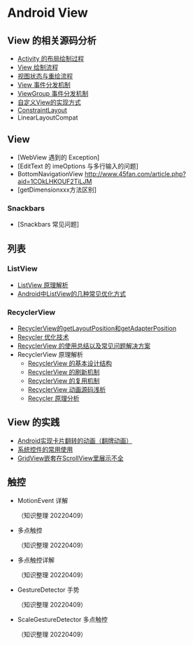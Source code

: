 # Android View

## View 的相关源码分析

* [Activity 的布局绘制过程](https://github.com/ZhangMiao147/android_learning_notes/blob/master/Android/view/Activity的布局绘制过程.md)
* [View 绘制流程](https://github.com/ZhangMiao147/android_learning_notes/blob/master/Android/view/View绘制流程.md)
* [视图状态与重绘流程](https://github.com/ZhangMiao147/android_learning_notes/blob/master/Android/view/视图状态与重绘流程.md) 
* [View 事件分发机制](https://github.com/ZhangMiao147/android_learning_notes/blob/master/Android/view/View事件分发机制.md)
* [ViewGroup 事件分发机制](https://github.com/ZhangMiao147/android_learning_notes/blob/master/Android/view/ViewGroup事件分发机制.md)
* [自定义View的实现方式](https://github.com/ZhangMiao147/android_learning_notes/blob/master/Android/view/自定义View的实现方式.md)
* [ConstraintLayout](https://github.com/ZhangMiao147/android_learning_notes/blob/master/Android/view/ConstraintLayout.md)
* LinearLayoutCompat

## View

* [WebView 遇到的 Exception]
* [EditText 的 imeOptions 与多行输入的问题]
* BottomNavigationView http://www.45fan.com/article.php?aid=1COkLHKOUF2TiLJM
* [getDimensionxxx方法区别]

### Snackbars

* [Snackbars 常见问题]

## 列表

### ListView

* [ListView 原理解析](https://github.com/ZhangMiao147/android_learning_notes/blob/master/Android/view/%E5%88%97%E8%A1%A8/ListView/ListView%E5%8E%9F%E7%90%86%E8%A7%A3%E6%9E%90.md)
* [Android中ListView的几种常见优化方式](https://github.com/ZhangMiao147/android_learning_notes/blob/master/Android/view/%E5%88%97%E8%A1%A8/ListView/Android%E4%B8%ADListView%E7%9A%84%E5%87%A0%E7%A7%8D%E5%B8%B8%E8%A7%81%E4%BC%98%E5%8C%96%E6%96%B9%E5%BC%8F.md)

### RecyclerView

* [RecyclerView的getLayoutPosition和getAdapterPosition](https://github.com/ZhangMiao147/android_learning_notes/blob/master/Android/view/%E5%88%97%E8%A1%A8/RecyclerView/RecyclerView%E7%9A%84getLayoutPosition%E5%92%8CgetAdapterPosition.md)
* [Recycler 优化技术](https://github.com/ZhangMiao147/android_learning_notes/blob/master/Android/view/%E5%88%97%E8%A1%A8/RecyclerView/RecyclewView%E4%BC%98%E5%8C%96%E6%8A%80%E6%9C%AF.md)
* [RecyclerView 的使用总结以及常见问题解决方案](https://github.com/ZhangMiao147/android_learning_notes/blob/master/Android/view/%E5%88%97%E8%A1%A8/RecyclerView/RecyclewView%E7%9A%84%E4%BD%BF%E7%94%A8%E6%80%BB%E7%BB%93%E4%BB%A5%E5%8F%8A%E5%B8%B8%E8%A7%81%E9%97%AE%E9%A2%98%E8%A7%A3%E5%86%B3%E6%96%B9%E6%A1%88.md)
* RecyclerView 原理解析
  * [RecyclerView 的基本设计结构](https://github.com/ZhangMiao147/android_learning_notes/blob/master/Android/view/%E5%88%97%E8%A1%A8/RecyclerView/RecyclewView%E7%9A%84%E5%9F%BA%E6%9C%AC%E8%AE%BE%E8%AE%A1%E7%BB%93%E6%9E%84.md)
  * [RecyclerView 的刷新机制](https://github.com/ZhangMiao147/android_learning_notes/blob/master/Android/view/%E5%88%97%E8%A1%A8/RecyclerView/RecyclewView%E5%88%B7%E6%96%B0%E6%9C%BA%E5%88%B6.md)
  * [RecyclerView 的复用机制](https://github.com/ZhangMiao147/android_learning_notes/blob/master/Android/view/%E5%88%97%E8%A1%A8/RecyclerView/RecyclewView%E5%A4%8D%E7%94%A8%E6%9C%BA%E5%88%B6.md)
  * [RecyclerView 动画源码浅析](https://github.com/ZhangMiao147/android_learning_notes/blob/master/Android/view/%E5%88%97%E8%A1%A8/RecyclerView/RecyclewView%E5%8A%A8%E7%94%BB%E6%BA%90%E7%A0%81%E6%B5%85%E6%9E%90.md)
  * [Recycler 原理分析](https://github.com/ZhangMiao147/android_learning_notes/blob/master/Android/view/%E5%88%97%E8%A1%A8/RecyclerView/RecyclewView%E5%8E%9F%E7%90%86%E5%88%86%E6%9E%90.md)

##  View 的实践

* [Android实现卡片翻转的动画（翻牌动画）](https://github.com/ZhangMiao147/android_learning_notes/blob/master/Android/view/view%E7%9A%84%E5%AE%9E%E8%B7%B5/Android%E5%AE%9E%E7%8E%B0%E5%8D%A1%E7%89%87%E7%BF%BB%E8%BD%AC%E7%9A%84%E5%8A%A8%E7%94%BB%EF%BC%88%E7%BF%BB%E7%89%8C%E5%8A%A8%E7%94%BB%EF%BC%89.md)
* [系统控件的常用使用](https://github.com/ZhangMiao147/android_learning_notes/blob/master/Android/view/view%E7%9A%84%E5%AE%9E%E8%B7%B5/%E7%B3%BB%E7%BB%9F%E6%8E%A7%E4%BB%B6%E7%9A%84%E5%B8%B8%E7%94%A8%E4%BD%BF%E7%94%A8.md)
* [GridView嵌套在ScrollView里展示不全](https://github.com/ZhangMiao147/android_learning_notes/blob/master/Android/view/GridView%E5%B5%8C%E5%A5%97%E5%9C%A8ScrollView%E9%87%8C%E5%B1%95%E7%A4%BA%E4%B8%8D%E5%85%A8.md)



## 触控

* MotionEvent 详解 

  （知识整理 20220409）

* 多点触控

  （知识整理 20220409）

* 多点触控详解

  （知识整理 20220409）

* GestureDetector 手势

  （知识整理 20220409）

* ScaleGestureDetector 多点触控

  （知识整理 20220409）